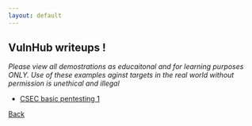 ```yaml
---
layout: default
---
```


## VulnHub writeups !

_Please view all demostrations as educaitonal and for learning purposes ONLY. Use of these examples aginst targets in the real world without permission is unethical and illegal_

* [CSEC basic pentesting 1](./VulnHub-csec.html)





[Back](./)
